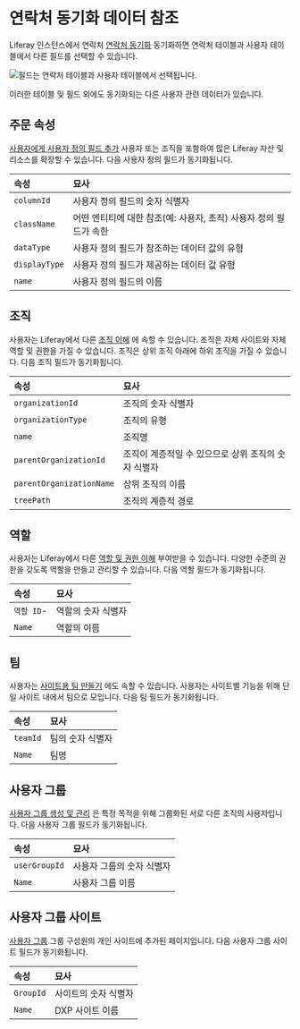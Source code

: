 # 연락처 동기화 데이터 참조

Liferay 인스턴스에서 연락처 [연락처 동기화](../getting-started/connecting-liferay-dxp-to-analytics-cloud.md) 동기화하면 연락처 테이블과 사용자 테이블에서 다른 필드를 선택할 수 있습니다.

![필드는 연락처 테이블과 사용자 테이블에서 선택됩니다.](./contact-sync-data-reference/images/01.png)

이러한 테이블 및 필드 외에도 동기화되는 다른 사용자 관련 데이터가 있습니다.

## 주문 속성

[사용자에게 사용자 정의 필드 추가](https://learn.liferay.com/w/dxp/users-and-permissions/users/adding-custom-fields-to-users) 사용자 또는 조직을 포함하여 많은 Liferay 자산 및 리소스를 확장할 수 있습니다. 다음 사용자 정의 필드가 동기화됩니다.

| 속성            | 묘사                                      |
|:------------- |:--------------------------------------- |
| `columnId`    | 사용자 정의 필드의 숫자 식별자                       |
| `className`   | 어떤 엔티티에 대한 참조(예: 사용자, 조직) 사용자 정의 필드가 속한 |
| `dataType`    | 사용자 정의 필드가 참조하는 데이터 값의 유형               |
| `displayType` | 사용자 정의 필드가 제공하는 데이터 값 유형                |
| `name`        | 사용자 정의 필드의 이름                           |

## 조직

사용자는 Liferay에서 다른 [조직 이해](https://learn.liferay.com/w/dxp/users-and-permissions/organizations/understanding-organizations) 에 속할 수 있습니다. 조직은 자체 사이트와 자체 역할 및 권한을 가질 수 있습니다. 조직은 상위 조직 아래에 하위 조직을 가질 수 있습니다. 다음 조직 필드가 동기화됩니다.

| 속성                       | 묘사                            |
|:------------------------ |:----------------------------- |
| `organizationId`         | 조직의 숫자 식별자                    |
| `organizationType`       | 조직의 유형                        |
| `name`                   | 조직명                           |
| `parentOrganizationId`   | 조직이 계층적일 수 있으므로 상위 조직의 숫자 식별자 |
| `parentOrganizationName` | 상위 조직의 이름                     |
| `treePath`               | 조직의 계층적 경로                    |

## 역할

사용자는 Liferay에서 다른 [역할 및 권한 이해](https://learn.liferay.com/w/dxp/users-and-permissions/roles-and-permissions/understanding-roles-and-permissions) 부여받을 수 있습니다. 다양한 수준의 권한을 갖도록 역할을 만들고 관리할 수 있습니다. 다음 역할 필드가 동기화됩니다.

| 속성       | 묘사         |
|:-------- |:---------- |
| `역할 ID`- | 역할의 숫자 식별자 |
| `Name`   | 역할의 이름     |

## 팀

 사용자는 [사이트용 팀 만들기](https://learn.liferay.com/w/dxp/site-building/sites/site-membership/creating-teams-for-sites) 에도 속할 수 있습니다. 사용자는 사이트별 기능을 위해 단일 사이트 내에서 팀으로 모입니다. 다음 팀 필드가 동기화됩니다.

| 속성       | 묘사        |
|:-------- |:--------- |
| `teamId` | 팀의 숫자 식별자 |
| `Name`   | 팀명        |

## 사용자 그룹

[사용자 그룹 생성 및 관리](https://learn.liferay.com/w/dxp/users-and-permissions/user-groups/creating-and-managing-user-groups) 은 특정 목적을 위해 그룹화된 서로 다른 조직의 사용자입니다. 다음 사용자 그룹 필드가 동기화됩니다.

| 속성            | 묘사             |
|:------------- |:-------------- |
| `userGroupId` | 사용자 그룹의 숫자 식별자 |
| `Name`        | 사용자 그룹 이름      |

## 사용자 그룹 사이트

[사용자 그룹](https://learn.liferay.com/w/dxp/users-and-permissions/user-groups) 그룹 구성원의 개인 사이트에 추가된 페이지입니다. 다음 사용자 그룹 사이트 필드가 동기화됩니다.

| 속성        | 묘사          |
|:--------- |:----------- |
| `GroupId` | 사이트의 숫자 식별자 |
| `Name`    | DXP 사이트 이름  |
